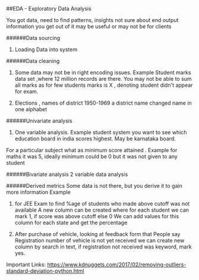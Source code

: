 ##EDA - Exploratory Data Analysis

You got data, need to find patterns, insights not sure about end output
information you get out of it may be useful or may not be for clients

######Data sourcing
1. Loading Data into system

######Data cleaning
1. Some data may not be in right encoding issues. Example Student marks data set ,where 12 million
records are there. You may not be able to sum all marks as for few students marks is X ,
   denoting student didn't appear for exam.
   
2. Elections , names of district 1950-1969 a district name changed name in one alphabet
   

######Univariate analysis
1. One variable analysis. Example student system you want to see which education board in india
scores highest. May be karnataka board.
   
For a particular subject what as minimum score attained . Example for maths it was 5, ideally 
minimum could be 0 but it was not given to any student

######Bivariate analysis
2 variable data analysis


######Derived metrics
Some data is not there, but you derive it to gain more information
Example 
1. for JEE Exam to find %age of students who made above cutoff was not available
A new column can be created where for each student we can mark 1, if score was above cutoff
else 0
We can add values for this column for each state and get the percentage


2. After purchase of vehicle, looking at feedback form that People say Registration number of vehicle
is not yet received
   we can create new column by search in text, if registration not received was keyword, mark yes.
   

Important Links:
https://www.kdnuggets.com/2017/02/removing-outliers-standard-deviation-python.html

